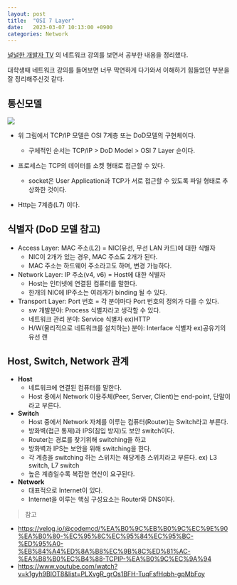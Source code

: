 ```yaml
---
layout: post
title:  "OSI 7 Layer"
date:   2023-03-07 10:13:00 +0900
categories: Network
---
```


[널널한 개발자 TV](https://www.youtube.com/watch?v=k1gyh9BlOT8&list=PLXvgR_grOs1BFH-TuqFsfHqbh-gpMbFoy) 의 네트워크 강의를 보면서 공부한 내용을 정리했다.

대학생때 네트워크 강의를 들어보면 너무 막연하게 다가와서 이해하기 힘들었던 부분을 잘 정리해주신것 같다.
## 통신모델
![](https://velog.velcdn.com/images/ghjeong/post/c854128e-e1ed-4df5-a685-52ff52235ba5/image.png)

+ 위 그림에서 TCP/IP 모델은 OSI 7계층 또는 DoD모델의 구현체이다.
    + 구체적인 순서는 TCP/IP > DoD Model > OSI 7 Layer 순이다.

+ 프로세스는 TCP의 데이터를 소켓 형태로 접근할 수 있다.
    + socket은 User Application과 TCP가 서로 접근할 수 있도록 파일 형태로 추상화한 것이다.

+ Http는 7계층(L7) 이다.

## 식별자 (DoD 모델 참고)
+ Access Layer: MAC 주소(L2) = NIC(유선, 무선 LAN 카드)에 대한 식별자
    + NIC이 2개가 있는 경우, MAC 주소도 2개가 된다.
    + MAC 주소는 하드웨어 주소라고도 하며, 변경 가능하다.
+ Network Layer: IP 주소(v4, v6) = Host에 대한 식별자
    + Host는 인터넷에 연결된 컴퓨터를 말한다.
    + 한개의 NIC에 IP주소는 여러개가 binding 될 수 있다.
+ Transport Layer: Port 번호 = 각 분야마다 Port 번호의 정의가 다를 수 있다.
    + sw 개발분야: Process 식별자라고 생각할 수 있다.
    + 네트워크 관리 분야: Service 식별자 ex)HTTP
    + H/W(물리적으로 네트워크를 설치하는) 분야: Interface 식별자 ex)공유기의 유선 랜

## Host, Switch, Network 관계
+ **Host**
    + 네트워크에 연결된 컴퓨터를 말한다.
    + Host 중에서 Network 이용주체(Peer, Server, Client)는 end-point, 단말이라고 부른다.
+ **Switch**
    + Host 중에서 Network 자체를 이루는 컴퓨터(Router)는 Switch라고 부른다.
    + 방화벽(접근 통제)과 IPS(침입 방지)도 보안 switch이다.
    + Router는 경로를 찾기위해 switching을 하고
    + 방화벽과 IPS는 보안을 위해 switching을 한다.
    + 각 계층을 switching 하는 스위치는 해당계층 스위치라고 부른다. ex) L3 switch, L7 switch
    + 높은 계층일수록 복잡한 연산이 요구된다.
+ **Network**
    + 대표적으로 Internet이 있다.
    + Internet을 이루는 핵심 구성요소는 Router와 DNS이다.

> 참고
- https://velog.io/@codemcd/%EA%B0%9C%EB%B0%9C%EC%9E%90%EA%B0%80-%EC%95%8C%EC%95%84%EC%95%BC-%ED%95%A0-%EB%84%A4%ED%8A%B8%EC%9B%8C%ED%81%AC-%EA%B8%B0%EC%B4%88-TCPIP-%EA%B0%9C%EC%9A%94
- https://www.youtube.com/watch?v=k1gyh9BlOT8&list=PLXvgR_grOs1BFH-TuqFsfHqbh-gpMbFoy




